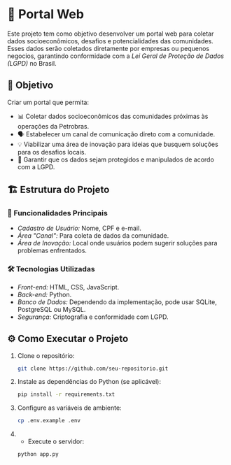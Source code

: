 # 📌 Portal Web

Este projeto tem como objetivo desenvolver um portal web para coletar dados socioeconômicos, desafios e potencialidades das comunidades. 
Esses dados serão coletados diretamente por empresas ou pequenos negocios, garantindo conformidade com a *Lei Geral de Proteção de Dados (LGPD)* no Brasil.


## 🚀 Objetivo
Criar um portal que permita:
- 📊 Coletar dados socioeconômicos das comunidades próximas às operações da Petrobras.
- 🗣 Estabelecer um canal de comunicação direto com a comunidade.
- 💡 Viabilizar uma área de inovação para ideias que busquem soluções para os desafios locais.
- 🔐 Garantir que os dados sejam protegidos e manipulados de acordo com a LGPD.

## 🏗 Estrutura do Projeto
### 📌 Funcionalidades Principais
- *Cadastro de Usuário:* Nome, CPF e e-mail.
- *Área "Canal":* Para coleta de dados da comunidade.
- *Área de Inovação:* Local onde usuários podem sugerir soluções para problemas enfrentados.

### 🛠 Tecnologias Utilizadas
- *Front-end:* HTML, CSS, JavaScript.
- *Back-end:* Python.
- *Banco de Dados:* Dependendo da implementação, pode usar SQLite, PostgreSQL ou MySQL.
- *Segurança:* Criptografia e conformidade com LGPD.

## ⚙ Como Executar o Projeto

1. Clone o repositório:
   ```bash
   git clone https://github.com/seu-repositorio.git

2. Instale as dependências do Python (se aplicável):
   ```bash
   pip install -r requirements.txt

3. Configure as variáveis de ambiente:
   ```bash
   cp .env.example .env

4. - Execute o servidor:
   ```bash
   python app.py
